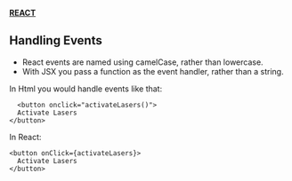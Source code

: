 [**REACT**](react.md)


## Handling Events


* React events are named using camelCase, rather than lowercase.
* With JSX you pass a function as the event handler, rather than a string.

In Html you would handle events like that:

      <button onclick="activateLasers()">
      Activate Lasers
    </button>
    
In React:

    <button onClick={activateLasers}>
      Activate Lasers
    </button>
